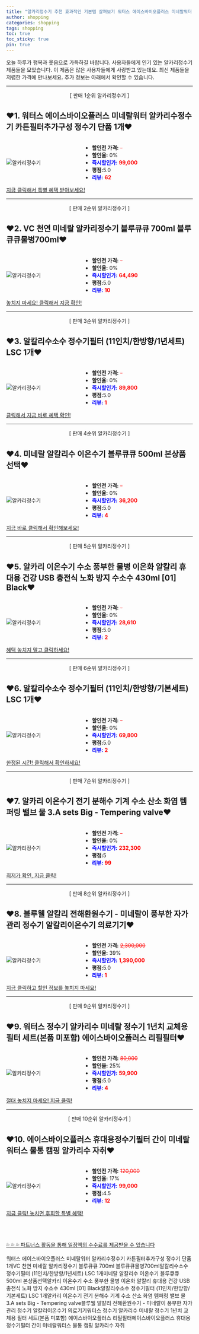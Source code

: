 ```yaml
---
title: "알카리정수기 추천 효과적인 기본템 살펴보기 워터스 에이스바이오플러스 미네랄워터 알카리수정수기 카튼필터추가구성"
author: shopping
categories: shopping
tags: shopping
toc: true
toc_sticky: true
pin: true
---
```

오늘 하루가 행복과 웃음으로 가득하길 바랍니다. 사용자들에게 인기 있는 알카리정수기 제품들을 모았습니다. 이 제품은 많은 사용자들에게 사랑받고 있는데요. 최신 제품들을 저렴한 가격에 만나보세요. 추가 정보는 아래에서 확인할 수 있습니다.

---
<p class="toplist" style="margin: 0 auto; display: block; width: fit-content;">[ 판매 1순위 알카리정수기 ]</p>

<h2><strong>❤️1. 워터스 에이스바이오플러스 미네랄워터 알카리수정수기 카튼필터추가구성 정수기 단품 1개❤️</strong></h2>

<div style="display: flex; align-items: center;">
    <div style="flex: 0.4;">
        <img src="https://thumbnail8.coupangcdn.com/thumbnails/remote/230x230ex/image/vendor_inventory/705b/25dbd615a964106173c97c8487ae7ad3335ba61d2b65ec0a5cd3ee507816.jpg" alt="알카리정수기" style="max-width: 100%;">
    </div>
    <div style="flex: 0.6; margin-left: 10px;">
        <ul>
            <li><strong>할인전 가격:</strong> <del style="color: red;">-</del></li>
            <li><strong>할인율:</strong> 0%</li>
            <li><span style='color:blue'><strong>즉시할인가:</strong></span> <span style='color:red'><strong>99,000</strong></span></li>
            <li><strong>평점:</strong>5.0</li>
            <li><span style='color:blue'><strong>리뷰:</strong></span> <span style='color:red'><strong>62</strong></span></li>
        </ul>
    </div>
</div>
<div class="center">
    <a href="https://William4Davisa.github.io?lptag=AF9450613&subid=githubio&pageKey=6022897307&traceid=V0-153&itemId=10958216650&vendorItemId=78237933471" class="myButton">
        지금 클릭해서 특별 혜택 받아보세요!
    </a>
</div>


---
<p class="toplist" style="margin: 0 auto; display: block; width: fit-content;">[ 판매 2순위 알카리정수기 ]</p>

<h2><strong>❤️2. VC 천연 미네랄 알카리정수기 블루큐큐 700ml 블루큐큐물병700ml❤️</strong></h2>

<div style="display: flex; align-items: center;">
    <div style="flex: 0.4;">
        <img src="https://thumbnail10.coupangcdn.com/thumbnails/remote/230x230ex/image/vendor_inventory/images/2015/11/02/11/2/6eaa8274-b25f-4458-a9bb-a2d383ce4731.jpg" alt="알카리정수기" style="max-width: 100%;">
    </div>
    <div style="flex: 0.6; margin-left: 10px;">
        <ul>
            <li><strong>할인전 가격:</strong> <del style="color: red;">-</del></li>
            <li><strong>할인율:</strong> 0%</li>
            <li><span style='color:blue'><strong>즉시할인가:</strong></span> <span style='color:red'><strong>64,490</strong></span></li>
            <li><strong>평점:</strong>5.0</li>
            <li><span style='color:blue'><strong>리뷰:</strong></span> <span style='color:red'><strong>10</strong></span></li>
        </ul>
    </div>
</div>
<div class="center">
    <a href="https://William4Davisa.github.io?lptag=AF9450613&subid=githubio&pageKey=931171&traceid=V0-153&itemId=3820885&vendorItemId=3019519681" class="myButton">
        놓치지 마세요! 클릭해서 지금 확인!
    </a>
</div>


---
<p class="toplist" style="margin: 0 auto; display: block; width: fit-content;">[ 판매 3순위 알카리정수기 ]</p>

<h2><strong>❤️3. 알칼리수소수 정수기필터 (11인치/한방향/1년세트) LSC 1개❤️</strong></h2>

<div style="display: flex; align-items: center;">
    <div style="flex: 0.4;">
        <img src="https://thumbnail6.coupangcdn.com/thumbnails/remote/230x230ex/image/vendor_inventory/7394/3325d7ba114b6442f11d116877eb1d9e87976f9a1144c899f2a11ce460d6.jpg" alt="알카리정수기" style="max-width: 100%;">
    </div>
    <div style="flex: 0.6; margin-left: 10px;">
        <ul>
            <li><strong>할인전 가격:</strong> <del style="color: red;">-</del></li>
            <li><strong>할인율:</strong> 0%</li>
            <li><span style='color:blue'><strong>즉시할인가:</strong></span> <span style='color:red'><strong>89,800</strong></span></li>
            <li><strong>평점:</strong>5.0</li>
            <li><span style='color:blue'><strong>리뷰:</strong></span> <span style='color:red'><strong>1</strong></span></li>
        </ul>
    </div>
</div>
<div class="center">
    <a href="https://William4Davisa.github.io?lptag=AF9450613&subid=githubio&pageKey=7219262823&traceid=V0-153&itemId=18290236549&vendorItemId=85539265617" class="myButton">
        클릭해서 지금 바로 혜택 확인!
    </a>
</div>


---
<p class="toplist" style="margin: 0 auto; display: block; width: fit-content;">[ 판매 4순위 알카리정수기 ]</p>

<h2><strong>❤️4. 미네랄 알칼리수 이온수기 블루큐큐 500ml 본상품선택❤️</strong></h2>

<div style="display: flex; align-items: center;">
    <div style="flex: 0.4;">
        <img src="https://thumbnail10.coupangcdn.com/thumbnails/remote/230x230ex/image/vendor_inventory/10a0/8c56e84b7ab46dae5f85bcabcfd23ccf2e29622ef21e2f49d9135a42b954.jpg" alt="알카리정수기" style="max-width: 100%;">
    </div>
    <div style="flex: 0.6; margin-left: 10px;">
        <ul>
            <li><strong>할인전 가격:</strong> <del style="color: red;">-</del></li>
            <li><strong>할인율:</strong> 0%</li>
            <li><span style='color:blue'><strong>즉시할인가:</strong></span> <span style='color:red'><strong>36,200</strong></span></li>
            <li><strong>평점:</strong>5.0</li>
            <li><span style='color:blue'><strong>리뷰:</strong></span> <span style='color:red'><strong>4</strong></span></li>
        </ul>
    </div>
</div>
<div class="center">
    <a href="https://William4Davisa.github.io?lptag=AF9450613&subid=githubio&pageKey=49599663&traceid=V0-153&itemId=175208459&vendorItemId=79730098699" class="myButton">
        지금 바로 클릭해서 확인해보세요!
    </a>
</div>


---
<p class="toplist" style="margin: 0 auto; display: block; width: fit-content;">[ 판매 5순위 알카리정수기 ]</p>

<h2><strong>❤️5. 알카리 이온수기 수소 풍부한 물병 이온화 알칼리 휴대용 건강 USB 충전식 노화 방지 수소수 430ml [01] Black❤️</strong></h2>

<div style="display: flex; align-items: center;">
    <div style="flex: 0.4;">
        <img src="https://thumbnail8.coupangcdn.com/thumbnails/remote/230x230ex/image/vendor_inventory/063b/fadc482869a71cbc984cb40f47049e962a3da52708a3b72e13c4ad3fa415.jpg" alt="알카리정수기" style="max-width: 100%;">
    </div>
    <div style="flex: 0.6; margin-left: 10px;">
        <ul>
            <li><strong>할인전 가격:</strong> <del style="color: red;">-</del></li>
            <li><strong>할인율:</strong> 0%</li>
            <li><span style='color:blue'><strong>즉시할인가:</strong></span> <span style='color:red'><strong>28,610</strong></span></li>
            <li><strong>평점:</strong>5.0</li>
            <li><span style='color:blue'><strong>리뷰:</strong></span> <span style='color:red'><strong>2</strong></span></li>
        </ul>
    </div>
</div>
<div class="center">
    <a href="https://William4Davisa.github.io?lptag=AF9450613&subid=githubio&pageKey=7484175177&traceid=V0-153&itemId=19556861932&vendorItemId=87343972921" class="myButton">
        혜택 놓치지 말고 클릭하세요!
    </a>
</div>


---
<p class="toplist" style="margin: 0 auto; display: block; width: fit-content;">[ 판매 6순위 알카리정수기 ]</p>

<h2><strong>❤️6. 알칼리수소수 정수기필터 (11인치/한방향/기본세트) LSC 1개❤️</strong></h2>

<div style="display: flex; align-items: center;">
    <div style="flex: 0.4;">
        <img src="https://thumbnail8.coupangcdn.com/thumbnails/remote/230x230ex/image/vendor_inventory/b27b/901c50033bdcb5fc1f8cedbedf0da214bae0829216b747c117ad974e2bcc.jpg" alt="알카리정수기" style="max-width: 100%;">
    </div>
    <div style="flex: 0.6; margin-left: 10px;">
        <ul>
            <li><strong>할인전 가격:</strong> <del style="color: red;">-</del></li>
            <li><strong>할인율:</strong> 0%</li>
            <li><span style='color:blue'><strong>즉시할인가:</strong></span> <span style='color:red'><strong>69,800</strong></span></li>
            <li><strong>평점:</strong>5.0</li>
            <li><span style='color:blue'><strong>리뷰:</strong></span> <span style='color:red'><strong>2</strong></span></li>
        </ul>
    </div>
</div>
<div class="center">
    <a href="https://William4Davisa.github.io?lptag=AF9450613&subid=githubio&pageKey=7219262368&traceid=V0-153&itemId=18290234802&vendorItemId=85539265500" class="myButton">
        한정된 시간! 클릭해서 확인하세요!
    </a>
</div>


---
<p class="toplist" style="margin: 0 auto; display: block; width: fit-content;">[ 판매 7순위 알카리정수기 ]</p>

<h2><strong>❤️7. 알카리 이온수기 전기 분해수 기계 수소 산소 화염 템퍼링 밸브 물 3.A sets Big - Tempering valve❤️</strong></h2>

<div style="display: flex; align-items: center;">
    <div style="flex: 0.4;">
        <img src="https://thumbnail7.coupangcdn.com/thumbnails/remote/230x230ex/image/vendor_inventory/29ed/c79e9e1e3f894ba58229f7aa0a95fcd879ffdbfe1151c073506f75581326.jpg" alt="알카리정수기" style="max-width: 100%;">
    </div>
    <div style="flex: 0.6; margin-left: 10px;">
        <ul>
            <li><strong>할인전 가격:</strong> <del style="color: red;">-</del></li>
            <li><strong>할인율:</strong> 0%</li>
            <li><span style='color:blue'><strong>즉시할인가:</strong></span> <span style='color:red'><strong>232,300</strong></span></li>
            <li><strong>평점:</strong>5</li>
            <li><span style='color:blue'><strong>리뷰:</strong></span> <span style='color:red'><strong>99</strong></span></li>
        </ul>
    </div>
</div>
<div class="center">
    <a href="https://William4Davisa.github.io?lptag=AF9450613&subid=githubio&pageKey=7531882366&traceid=V0-153&itemId=19778478272&vendorItemId=86881379146" class="myButton">
        최저가 확인, 지금 클릭!
    </a>
</div>


---
<p class="toplist" style="margin: 0 auto; display: block; width: fit-content;">[ 판매 8순위 알카리정수기 ]</p>

<h2><strong>❤️8. 블루웰 알칼리 전해환원수기 - 미네랄이 풍부한 자가관리 정수기 알칼리이온수기 의료기기❤️</strong></h2>

<div style="display: flex; align-items: center;">
    <div style="flex: 0.4;">
        <img src="https://thumbnail10.coupangcdn.com/thumbnails/remote/230x230ex/image/vendor_inventory/2317/fc03fe2b958d6210d108626396408e9a1f7b9b3a0b0c0fcc228a5cf2de39.png" alt="알카리정수기" style="max-width: 100%;">
    </div>
    <div style="flex: 0.6; margin-left: 10px;">
        <ul>
            <li><strong>할인전 가격:</strong> <del style="color: red;">2,300,000</del></li>
            <li><strong>할인율:</strong> 39%</li>
            <li><span style='color:blue'><strong>즉시할인가:</strong></span> <span style='color:red'><strong>1,390,000</strong></span></li>
            <li><strong>평점:</strong>5.0</li>
            <li><span style='color:blue'><strong>리뷰:</strong></span> <span style='color:red'><strong>1</strong></span></li>
        </ul>
    </div>
</div>
<div class="center">
    <a href="https://William4Davisa.github.io?lptag=AF9450613&subid=githubio&pageKey=2332366623&traceid=V0-153&itemId=4035539136&vendorItemId=72019267794" class="myButton">
        지금 클릭하고 할인 정보를 놓치지 마세요!
    </a>
</div>


---
<p class="toplist" style="margin: 0 auto; display: block; width: fit-content;">[ 판매 9순위 알카리정수기 ]</p>

<h2><strong>❤️9. 워터스 정수기 알카리수 미네랄 정수기 1년치 교체용 필터 세트(본품 미포함) 에이스바이오플러스 리필필터❤️</strong></h2>

<div style="display: flex; align-items: center;">
    <div style="flex: 0.4;">
        <img src="https://thumbnail9.coupangcdn.com/thumbnails/remote/230x230ex/image/vendor_inventory/967a/301c51d568f991cce0b7d8b9e70062c9cf4779fd672cd1548ddedb01a48d.jpg" alt="알카리정수기" style="max-width: 100%;">
    </div>
    <div style="flex: 0.6; margin-left: 10px;">
        <ul>
            <li><strong>할인전 가격:</strong> <del style="color: red;">80,000</del></li>
            <li><strong>할인율:</strong> 25%</li>
            <li><span style='color:blue'><strong>즉시할인가:</strong></span> <span style='color:red'><strong>59,900</strong></span></li>
            <li><strong>평점:</strong>5.0</li>
            <li><span style='color:blue'><strong>리뷰:</strong></span> <span style='color:red'><strong>4</strong></span></li>
        </ul>
    </div>
</div>
<div class="center">
    <a href="https://William4Davisa.github.io?lptag=AF9450613&subid=githubio&pageKey=7422651623&traceid=V0-153&itemId=19258642527&vendorItemId=86374135619" class="myButton">
        절대 놓치지 마세요! 지금 클릭!
    </a>
</div>


---
<p class="toplist" style="margin: 0 auto; display: block; width: fit-content;">[ 판매 10순위 알카리정수기 ]</p>

<h2><strong>❤️10. 에이스바이오플러스 휴대용정수기필터 간이 미네랄워터스 물통 캠핑 알카리수 자취❤️</strong></h2>

<div style="display: flex; align-items: center;">
    <div style="flex: 0.4;">
        <img src="https://thumbnail8.coupangcdn.com/thumbnails/remote/230x230ex/image/vendor_inventory/d0c2/4cb5c5002c8917ae67d93aa148d9bf77807a982c9e269ef797a766bdf7f2.jpg" alt="알카리정수기" style="max-width: 100%;">
    </div>
    <div style="flex: 0.6; margin-left: 10px;">
        <ul>
            <li><strong>할인전 가격:</strong> <del style="color: red;">120,000</del></li>
            <li><strong>할인율:</strong> 17%</li>
            <li><span style='color:blue'><strong>즉시할인가:</strong></span> <span style='color:red'><strong>99,000</strong></span></li>
            <li><strong>평점:</strong>4.5</li>
            <li><span style='color:blue'><strong>리뷰:</strong></span> <span style='color:red'><strong>12</strong></span></li>
        </ul>
    </div>
</div>
<div class="center">
    <a href="https://William4Davisa.github.io?lptag=AF9450613&subid=githubio&pageKey=6064051048&traceid=V0-153&itemId=11164373527&vendorItemId=80342070356" class="myButton">
        지금 클릭! 놓치면 후회할 특별 혜택!
    </a>
</div>

<br><br><br>[💦 💦 💦 파트너스 활동을 통해 일정액의 수수료를 제공받을 수 있습니다](https://link.coupang.com/a/bcpT2c)<br><br>워터스 에이스바이오플러스 미네랄워터 알카리수정수기 카튼필터추가구성 정수기 단품 1개VC 천연 미네랄 알카리정수기 블루큐큐 700ml 블루큐큐물병700ml알칼리수소수 정수기필터 (11인치/한방향/1년세트) LSC 1개미네랄 알칼리수 이온수기 블루큐큐 500ml 본상품선택알카리 이온수기 수소 풍부한 물병 이온화 알칼리 휴대용 건강 USB 충전식 노화 방지 수소수 430ml [01] Black알칼리수소수 정수기필터 (11인치/한방향/기본세트) LSC 1개알카리 이온수기 전기 분해수 기계 수소 산소 화염 템퍼링 밸브 물 3.A sets Big - Tempering valve블루웰 알칼리 전해환원수기 - 미네랄이 풍부한 자가관리 정수기 알칼리이온수기 의료기기워터스 정수기 알카리수 미네랄 정수기 1년치 교체용 필터 세트(본품 미포함) 에이스바이오플러스 리필필터에이스바이오플러스 휴대용정수기필터 간이 미네랄워터스 물통 캠핑 알카리수 자취